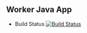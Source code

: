 ## Worker Java App

* Build Status
    [![Build Status](http://172.17.0.1:8080/buildStatus/icon?job=instavote%2Fworker-build)](http://172.17.0.1:8080/job/instavote/job/worker-build/)
    
    
